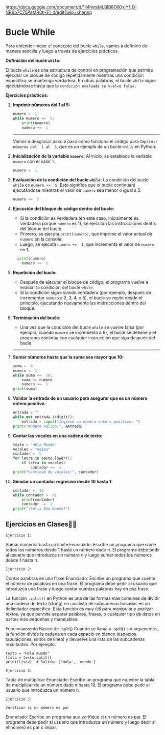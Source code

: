 https://docs.google.com/document/d/1li4hytsMLBlB8OllOxjYf_B-NB6b7C75PaMR0h-E1_4/edit?usp=sharing

# Bucle While

Para entender mejor el concepto del bucle `while`, vamos a definirlo de manera sencilla y luego a través de ejercicios prácticos.

**Definición del bucle `while`:**

El bucle `while` es una estructura de control en programación que permite ejecutar un bloque de código repetidamente mientras una condición específica se mantenga verdadera. En otras palabras, el bucle `while` sigue ejecutándose hasta que la `condición evaluada se vuelve falsa.`

**Ejercicios prácticos:**

1. **Imprimir números del  1 al  5:**
   ```python
   numero =  1
   while numero <=  5:
       print(numero)
       numero +=  1
   ```
   -----
   Vamos a desglosar paso a paso cómo funciona el código para `Imprimir números del  1 al  5`, que es un ejemplo de un bucle `while` en Python:

2. **Inicialización de la variable `numero`:**
   Al inicio, se establece la variable `numero` con el valor  1.

    ```python
    numero =  1
    ```

3. **Evaluación de la condición del bucle `while`:**
   La condición del bucle `while` es `numero <=  5`. Esto significa que el bucle continuará ejecutándose mientras el valor de `numero` sea menor o igual a  5.

    ```python
    numero <=  5
    ```

4. **Ejecución del bloque de código dentro del bucle:**
   - Si la condición es verdadera (en este caso, inicialmente es verdadera porque `numero` es  1), se ejecutan las instrucciones dentro del bloque del bucle.
   - Primero, se ejecuta `print(numero)`, que imprime el valor actual de `numero` en la consola.
   - Luego, se ejecuta `numero +=  1`, que incrementa el valor de `numero` en  1.

   ```python
     print(numero)
       numero +=  1
   ```


5. **Repetición del bucle:**
   - Después de ejecutar el bloque de código, el programa vuelve a evaluar la condición del bucle `while`.
   - Si la condición sigue siendo verdadera (por ejemplo, después de incrementar `numero` a  2,  3,  4, o  5), el bucle se repite desde el principio, ejecutando nuevamente las instrucciones dentro del bloque.

6. **Terminación del bucle:**
   - Una vez que la condición del bucle `while` se vuelve falsa (por ejemplo, cuando `numero` se incrementa a  6), el bucle se detiene y el programa continúa con cualquier instrucción que siga después del bucle
   -----
2. **Sumar números hasta que la suma sea mayor que  10:**
   ```python
   suma =  0
   numero =  1
   while suma <=  10:
       suma += numero
       numero +=  1
   print(suma)
   ```

3. **Validar la entrada de un usuario para asegurar que es un número entero positivo:**
   ```python
   entrada = ""
   while not entrada.isdigit():
       entrada = input("Ingrese un número entero positivo: ")
   print("Número válido:", entrada)
   ```

4. **Contar las vocales en una cadena de texto:**
   ```python
   texto = "Hola Mundo"
   vocales = "aeiou"
   contador =  0
   for letra in texto.lower():
       if letra in vocales:
           contador +=  1
   print("Cantidad de vocales:", contador)
   ```

5. **Simular un contador regresivo desde  10 hasta  1:**
   ```python
   contador =  10
   while contador >  0:
       print(contador)
       contador -=  1
   print("¡Feliz Año Nuevo!")
   ```

## Ejercicios en Clases💪🏾

`Ejercicio 1:` 

Sumar números hasta un límite
Enunciado: Escribe un programa que sume todos los números desde 1 hasta un número dado n. El programa debe pedir al usuario que introduzca un número n y luego sumar todos los números desde 1 hasta n.

`Ejercicio 2:` 

Contar palabras en una frase
Enunciado: Escribe un programa que cuente el número de palabras en una frase. El programa debe pedir al usuario que introduzca una frase y luego contar cuántas palabras hay en esa frase.

La función `.split()` en Python es una de las formas más comunes de dividir una cadena de texto (string) en una lista de subcadenas basadas en un delimitador específico. Esta función es muy útil para manipular y analizar textos, ya que permite separar palabras, frases, o cualquier tipo de datos en partes más pequeñas y manejables.

Funcionamiento Básico de .split()
Cuando se llama a .split() sin argumentos, la función divide la cadena en cada espacio en blanco (espacios, tabulaciones, saltos de línea) y devuelve una lista de las subcadenas resultantes. Por ejemplo:

```
texto = "Hola mundo"
lista = texto.split()
print(lista)  # Salida: ['Hola', 'mundo']

```

`Ejercicio 3: `

Tabla de multiplicar
Enunciado: Escribe un programa que muestre la tabla de multiplicar de un número dado n hasta 10. El programa debe pedir al usuario que introduzca un número n.

`Ejercicio 5:` 

    Verificar si un número es par
Enunciado: Escribe un programa que verifique si un número es par. El programa debe pedir al usuario que introduzca un número y luego decir si el número es par o impar.
